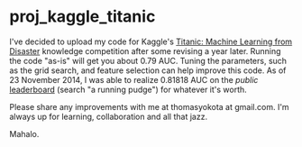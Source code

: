 proj_kaggle_titanic
===================

I've decided to upload my code for Kaggle's [Titanic: Machine Learning from Disaster](https://www.kaggle.com/c/titanic-gettingStarted)  knowledge competition after some revising a year later. Running the code "as-is" will get you about 0.79 AUC. Tuning the parameters, such as the grid search, and feature selection can help improve this code. As of 23 November 2014, I was able to realize 0.81818 AUC on the *public* [leaderboard](https://www.kaggle.com/c/titanic-gettingStarted/leaderboard) (search "a running pudge") for whatever it's worth.

Please share any improvements with me at thomasyokota at gmail.com. I'm always up for learning, collaboration and all that jazz.

Mahalo.

